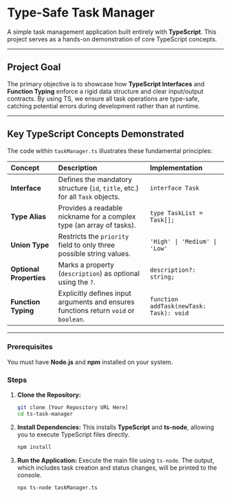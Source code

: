 # Type-Safe Task Manager 

A simple task management application built entirely with **TypeScript**. This project serves as a hands-on demonstration of core TypeScript concepts.

---

##  Project Goal

The primary objective is to showcase how **TypeScript Interfaces** and **Function Typing** enforce a rigid data structure and clear input/output contracts. By using TS, we ensure all task operations are type-safe, catching potential errors during development rather than at runtime.

---

##  Key TypeScript Concepts Demonstrated

The code within `taskManager.ts` illustrates these fundamental principles:

| Concept | Description | Implementation |
| :--- | :--- | :--- |
| **Interface** | Defines the mandatory structure (`id`, `title`, etc.) for all `Task` objects. | `interface Task` |
| **Type Alias** | Provides a readable nickname for a complex type (an array of tasks). | `type TaskList = Task[];` |
| **Union Type** | Restricts the `priority` field to only three possible string values. | `'High' \| 'Medium' \| 'Low'` |
| **Optional Properties** | Marks a property (`description`) as optional using the `?`. | `description?: string;` |
| **Function Typing** | Explicitly defines input arguments and ensures functions return `void` or `boolean`. | `function addTask(newTask: Task): void` |

---



### Prerequisites

You must have **Node.js** and **npm** installed on your system.

### Steps

1.  **Clone the Repository:**
    ```bash
    git clone [Your Repository URL Here]
    cd ts-task-manager
    ```

2.  **Install Dependencies:**
    This installs **TypeScript** and **ts-node**, allowing you to execute TypeScript files directly.
    ```bash
    npm install
    ```

3.  **Run the Application:**
    Execute the main file using `ts-node`. The output, which includes task creation and status changes, will be printed to the console.
    ```bash
    npx ts-node taskManager.ts
    ```
